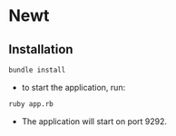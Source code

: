# Newt

## Installation

```zsh
bundle install
```

- to start the application, run:

```zsh
ruby app.rb
```

- The application will start on port 9292.

